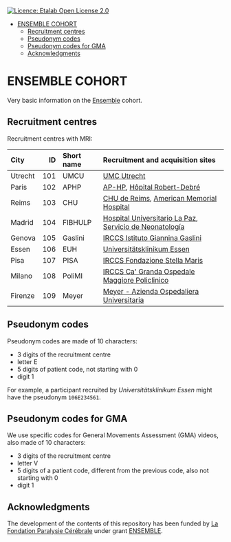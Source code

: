 <!-- PROJECT SHIELDS -->
[![Licence: Etalab Open License 2.0](https://img.shields.io/badge/Licence-etalab%202.0-blue)](https://www.etalab.gouv.fr/wp-content/uploads/2018/11/open-licence.pdf)

<!-- TABLE OF CONTENTS -->
- [ENSEMBLE COHORT](#ensemble-cohort)
  - [Recruitment centres](#recruitment-centres)
  - [Pseudonym codes](#pseudonym-codes)
  - [Pseudonym codes for GMA](#pseudonym-codes-for-gma)
  - [Acknowledgments](#acknowledgments)

<!-- CONTENTS -->
# ENSEMBLE COHORT

Very basic information on the [Ensemble](https://www.fondationparalysiecerebrale.org/ensemble-european-newborn-study-early-markers-better-life) cohort.


## Recruitment centres

Recruitment centres with MRI:

| City    | ID  | Short name | Recruitment and acquisition sites                                                                                                                                                                           |
|:--------|----:|:-----------|:------------------------------------------------------------------------------------------------------------------------------------------------------------------------------------------------------------|
| Utrecht | 101 | UMCU       | [UMC Utrecht](https://www.umcutrecht.nl)                                                                                                                                                                    |
| Paris   | 102 | APHP       | [AP-HP](https://www.aphp.fr), [Hôpital Robert-Debré](https://robertdebre.aphp.fr)                                                                                                                           |
| Reims   | 103 | CHU        | [CHU de Reims](https://www.chu-reims.fr/), [American Memorial Hospital](https://www.chu-reims.fr/le-chu/projets/projet-immobilier/dernieres-realisations/un-nouvel-hopital-pour-les-enfants)                |
| Madrid  | 104 | FIBHULP    | [Hospital Universitario La Paz](https://www.comunidad.madrid/hospital/lapaz/), [Servicio de Neonatología](https://www.comunidad.madrid/hospital/lapaz/profesionales/hospital-materno-infantil/neonatologia) |
| Genova  | 105 | Gaslini    | [IRCCS Istituto Giannina Gaslini](https://www.gaslini.org)                                                                                                                                                  |
| Essen   | 106 | EUH        | [Universitätsklinikum Essen](https://www.uk-essen.de)                                                                                                                                                       |
| Pisa    | 107 | PISA       | [IRCCS Fondazione Stella Maris](https://www.fsm.unipi.it/)                                                                                                                                                  |
| Milano  | 108 | PoliMI     | [IRCCS Ca' Granda Ospedale Maggiore Policlinico](https://www.policlinico.mi.it)                                                                                                                             |
| Firenze | 109 | Meyer      | [Meyer - Azienda Ospedaliera Universitaria](https://www.meyer.it/)                                                                                                                                          |


## Pseudonym codes

Pseudonym codes are made of 10 characters:
* 3 digits of the recruitment centre
* letter E
* 5 digits of patient code, not starting with 0
* digit 1

For example, a participant recruited by _Universitätsklinikum Essen_ might have the pseudonym `106E234561`.

## Pseudonym codes for GMA

We use specific codes for General Movements Assessment (GMA) videos, also made of 10 characters:
* 3 digits of the recruitment centre
* letter V
* 5 digits of a patient code, different from the previous code, also not starting with 0
* digit 1


## Acknowledgments

The development of the contents of this repository has been funded by [La Fondation Paralysie Cérébrale](https://www.fondationparalysiecerebrale.org/) under grant [ENSEMBLE](https://www.fondationparalysiecerebrale.org/ensemble-european-newborn-study-early-markers-better-life).
